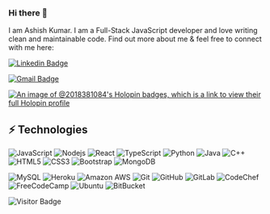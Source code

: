 ### Hi there 👋


I am Ashish Kumar. I am a Full-Stack JavaScript developer and love writing clean and maintainable code. Find out more about me & feel free to connect with me here:

[![Linkedin Badge](https://img.shields.io/badge/-ashish-blue?style=flat-square&logo=Linkedin&logoColor=white&link=https://www.linkedin.com/in/ashish-kumar-6a2a0419b)](https://www.linkedin.com/in/ashish-kumar-6a2a0419b)

[![Gmail Badge](https://img.shields.io/badge/-ashish.kalayn007@gmail.com-c14438?style=flat-square&logo=Gmail&logoColor=white&link=mailto:ashish.kalayn007@gmail.com)](mailto:ashish.kalayn007@gmail.com)
<!-- [![Facebook Badge](https://img.shields.io/badge/rashedul.alam.anik.2-1877F2?style=flat-square&logo=facebook&logoColor=white&link=https://www.facebook.com/rashedul.alam.anik.2/)](https://www.facebook.com/rashedul.alam.anik.2/)
 -->
 [![An image of @2018381084's Holopin badges, which is a link to view their full Holopin profile](https://holopin.me/2018381084)](https://holopin.io/@2018381084)
 
 ## ⚡ Technologies

![JavaScript](https://img.shields.io/badge/-JavaScript-black?style=flat-square&logo=javascript)
![Nodejs](https://img.shields.io/badge/-Nodejs-black?style=flat-square&logo=Node.js)
![React](https://img.shields.io/badge/-React-black?style=flat-square&logo=react)
![TypeScript](https://img.shields.io/badge/-TypeScript-007ACC?style=flat-square&logo=typescript)
![Python](https://img.shields.io/badge/-Python-black?style=flat-square&logo=Python)
![Java](https://img.shields.io/badge/java-%23ED8B00.svg?style=for-the-badge&logo=java&logoColor=white)
![C++](https://img.shields.io/badge/-C++-00599C?style=flat-square&logo=c)
![HTML5](https://img.shields.io/badge/-HTML5-E34F26?style=flat-square&logo=html5&logoColor=white)
![CSS3](https://img.shields.io/badge/-CSS3-1572B6?style=flat-square&logo=css3)
![Bootstrap](https://img.shields.io/badge/-Bootstrap-563D7C?style=flat-square&logo=bootstrap)
![MongoDB](https://img.shields.io/badge/-MongoDB-black?style=flat-square&logo=mongodb)
<!-- ![Redis](https://img.shields.io/badge/-Redis-black?style=flat-square&logo=Redis)
![GraphQL](https://img.shields.io/badge/-GraphQL-E10098?style=flat-square&logo=graphql) -->
<!-- ![Apollo GraphQL](https://img.shields.io/badge/-Apollo%20GraphQL-311C87?style=flat-square&logo=apollo-graphql)
![PostgreSQL](https://img.shields.io/badge/-PostgreSQL-336791?style=flat-square&logo=postgresql) -->
![MySQL](https://img.shields.io/badge/-MySQL-black?style=flat-square&logo=mysql)
![Heroku](https://img.shields.io/badge/-Heroku-430098?style=flat-square&logo=heroku)
![Amazon AWS](https://img.shields.io/badge/Amazon%20AWS-232F3E?style=flat-square&logo=amazon-aws)
![Git](https://img.shields.io/badge/-Git-black?style=flat-square&logo=git)
![GitHub](https://img.shields.io/badge/-GitHub-181717?style=flat-square&logo=github)
![GitLab](https://img.shields.io/badge/-GitLab-FCA121?style=flat-square&logo=gitlab)
![CodeChef](https://img.shields.io/badge/CodeChef-%23964B00.svg?style=for-the-badge&logo=CodeChef&logoColor=white)
![FreeCodeCamp](https://img.shields.io/badge/Freecodecamp-%23123.svg?&style=for-the-badge&logo=freecodecamp&logoColor=green)
![Ubuntu](https://img.shields.io/badge/Ubuntu-E95420?style=for-the-badge&logo=ubuntu&logoColor=white)
![BitBucket](https://img.shields.io/badge/-BitBucket-darkblue?style=flat-square&logo=bitbucket)

<!-- ![Github Stats](https://github-readme-stats.vercel.app/api?username=ashish-parjapat&count_private=true&show_icons=true&include_all_commits=true)
![Top Langs](https://github-readme-stats.vercel.app/api/top-langs/?username=ludehsar&hide=TeX&layout=compact) -->

![Visitor Badge](https://visitor-badge.laobi.icu/badge?page_id=ludehsar.ludehsar)



